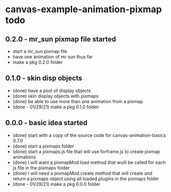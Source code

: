 # canvas-example-animation-pixmap todo

## 0.2.0 - mr_sun pixmap file started
* start a mr_sun pixmap file
* have one animation of mr sun thus far
* make a pkg 0.2.0 folder

## 0.1.0 - skin disp objects
* (done) have a pool of display objects
* (done) skin display objects with pixmaps
* (done) be able to use more than one animation from a pixmap
* (done - 01/29/21) make a pkg 0.1.0 folder

## 0.0.0 - basic idea started
* (done) start with a copy of the source code for canvas-animation-basics 0.7.0
* (done) start a pixmaps folder
* (done) start a pixmaps.js file that will use forframe.js to create pixmap animations
* (done) I will want a pixmapMod.load method that wuill be called for each js file in the pixmaps folder
* (done) I will need a pixmapMod.create method that will create and return a pixmaps object using all loaded plugins in the pixmaps folder
* (done - 01/29/21) make a pkg 0.0.0 folder
